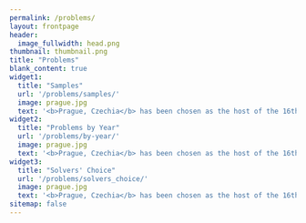 ```yaml
---
permalink: /problems/
layout: frontpage
header:
  image_fullwidth: head.png
thumbnail: thumbnail.png
title: "Problems"
blank_content: true
widget1:
  title: "Samples"
  url: '/problems/samples/'
  image: prague.jpg
  text: '<b>Prague, Czechia</b> has been chosen as the host of the 16th International Linguistics Olympiad on July 26-30th, 2018. You can find the official website <a href="http://iol.ff.cuni.cz/">here</a>.'
widget2:
  title: "Problems by Year"
  url: '/problems/by-year/'
  image: prague.jpg
  text: '<b>Prague, Czechia</b> has been chosen as the host of the 16th International Linguistics Olympiad on July 26-30th, 2018. You can find the official website <a href="http://iol.ff.cuni.cz/">here</a>.'
widget3:
  title: "Solvers' Choice"
  url: '/problems/solvers_choice/'
  image: prague.jpg
  text: '<b>Prague, Czechia</b> has been chosen as the host of the 16th International Linguistics Olympiad on July 26-30th, 2018. You can find the official website <a href="http://iol.ff.cuni.cz/">here</a>.'
sitemap: false
---
```

